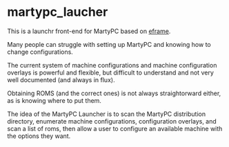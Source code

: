 # martypc_laucher

This is a launchr front-end for MartyPC based on [eframe](https://github.com/emilk/egui/tree/master/crates/eframe).

Many people can struggle with setting up MartyPC and knowing how to change configurations. 

The current system of machine configurations and machine configuration overlays is powerful and flexible, but 
difficult to understand and not very well documented (and always in flux).

Obtaining ROMS (and the correct ones) is not always straightorward either, as is knowing where to put them.

The idea of the MartyPC Launcher is to scan the MartyPC distribution directory, enumerate machine configurations,
configuration overlays, and scan a list of roms, then allow a user to configure an available machine with the 
options they want. 

